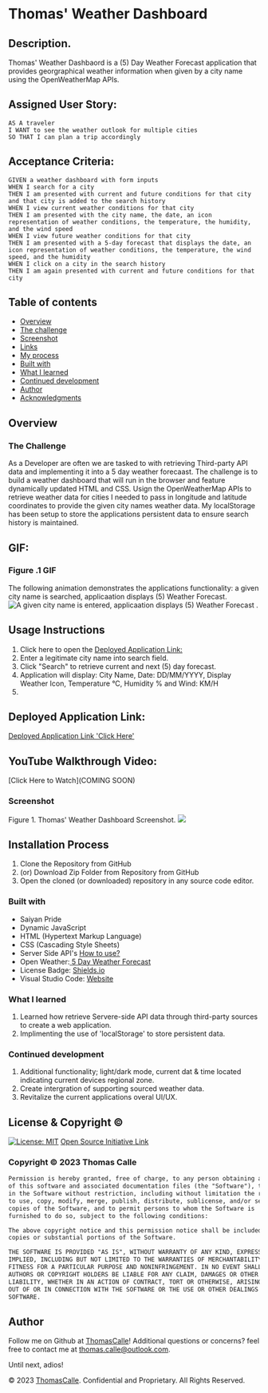 # Thomas' Weather Dashboard

## Description.

Thomas' Weather Dashbaord is a (5) Day Weather Forecast application that provides georgraphical weather information when given by a city name using the OpenWeatherMap APIs.

## Assigned User Story:
```
AS A traveler
I WANT to see the weather outlook for multiple cities
SO THAT I can plan a trip accordingly
```

## Acceptance Criteria:
```
GIVEN a weather dashboard with form inputs
WHEN I search for a city
THEN I am presented with current and future conditions for that city and that city is added to the search history
WHEN I view current weather conditions for that city
THEN I am presented with the city name, the date, an icon representation of weather conditions, the temperature, the humidity, and the wind speed
WHEN I view future weather conditions for that city
THEN I am presented with a 5-day forecast that displays the date, an icon representation of weather conditions, the temperature, the wind speed, and the humidity
WHEN I click on a city in the search history
THEN I am again presented with current and future conditions for that city
```

## Table of contents

- [Overview](#overview)
- [The challenge](#the-challenge)
- [Screenshot](#screenshot)
- [Links](#links)
- [My process](#my-process)
- [Built with](#built-with)
- [What I learned](#what-i-learned)
- [Continued development](#continued-development)
- [Author](#author)
- [Acknowledgments](#acknowledgments)


## Overview

### The Challenge

As a Developer are often we are tasked to with retrieving Third-party API data and implementing it into a 5 day weather forecaast. The challenge is to build a weather dashboard that will run in the browser and feature dynamically updated HTML and CSS. Usign the OpenWeatherMap APIs to retrieve weather data for cities I needed to pass in longitude and latitude coordinates to provide the given city names weather data.
My localStorage has been setup to store the applications persistent data to ensure search history is maintained.

## GIF:
### Figure .1 GIF

The following animation demonstrates the applications functionality: a given city name is searched, applicaation displays (5) Weather Forecast.
![A given city name is entered, applicaation displays (5) Weather Forecast .](/images/Weather.GIF)

## Usage Instructions
1. Click here to open the [Deployed Application Link:](https://thomascalle.github.io/Thomas-Weather-Dashboard/)
2. Enter a legitimate city name into search field.
3. Click "Search" to retrieve current and next (5) day forecast.
4. Application will display: City Name, Date: DD/MM/YYYY, Display Weather Icon, Temperature °C, Humidity % and Wind: KM/H
5. 

## Deployed Application Link:
[Deployed Application Link 'Click Here'](https://thomascalle.github.io/Thomas-Weather-Dashboard/)

## YouTube Walkthrough Video:
[Click Here to Watch](COMING SOON)
### Screenshot
Figure 1. Thomas' Weather Dashboard Screenshot.
![](/images/Weather-app-screenshot.png)

## Installation Process
1. Clone the Repository from GitHub 
2. (or) Download Zip Folder from Repository from GitHub
3. Open the cloned (or downloaded) repository in any source code editor.

### Built with
- Saiyan Pride
- Dynamic JavaScript
- HTML (Hypertext Markup Language) 
- CSS (Cascading Style Sheets)
- Server Side API's [How to use?](https://coding-boot-camp.github.io/full-stack/apis/how-to-use-api-keys)
- Open Weather:[ 5 Day Weather Forecast](https://openweathermap.org/forecast5)
- License Badge: [Shields.io](https://shields.io/)
- Visual Studio Code: [Website](https://code.visualstudio.com/)

### What I learned
1. Learned how retrieve Servere-side API data through third-party sources to create a web application.
2. Implimenting the use of 'localStorage' to store persistent data.


### Continued development
1. Additional functionality; light/dark mode, current dat & time located indicating current devices regional zone.
2. Create intergration of supporting sourced weather data.
3. Revitalize the current applications overal UI/UX.

## License & Copyright ©
  
[![License: MIT](https://img.shields.io/badge/License-MIT-yellow.svg)](https://opensource.org/licenses/MIT) [Open Source Initiative Link](https://opensource.org/licenses/MIT)

### Copyright © 2023 Thomas Calle
```md
Permission is hereby granted, free of charge, to any person obtaining a copy
of this software and associated documentation files (the "Software"), to deal
in the Software without restriction, including without limitation the rights
to use, copy, modify, merge, publish, distribute, sublicense, and/or sell
copies of the Software, and to permit persons to whom the Software is
furnished to do so, subject to the following conditions:

The above copyright notice and this permission notice shall be included in all
copies or substantial portions of the Software.

THE SOFTWARE IS PROVIDED "AS IS", WITHOUT WARRANTY OF ANY KIND, EXPRESS OR
IMPLIED, INCLUDING BUT NOT LIMITED TO THE WARRANTIES OF MERCHANTABILITY,
FITNESS FOR A PARTICULAR PURPOSE AND NONINFRINGEMENT. IN NO EVENT SHALL THE
AUTHORS OR COPYRIGHT HOLDERS BE LIABLE FOR ANY CLAIM, DAMAGES OR OTHER
LIABILITY, WHETHER IN AN ACTION OF CONTRACT, TORT OR OTHERWISE, ARISING FROM,
OUT OF OR IN CONNECTION WITH THE SOFTWARE OR THE USE OR OTHER DEALINGS IN THE
SOFTWARE.
```

## Author
Follow me on Github at [ThomasCalle](https://github.com/ThomasCalle)! Additional questions or concerns? feel free to contact me at thomas.calle@outlook.com.

Until next, adios!

© 2023 [ThomasCalle](https://github.com/ThomasCalle). Confidential and Proprietary. All Rights Reserved.